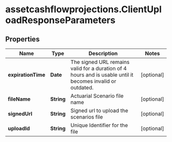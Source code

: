 # assetcashflowprojections.ClientUploadResponseParameters

## Properties

Name | Type | Description | Notes
------------ | ------------- | ------------- | -------------
**expirationTime** | **Date** | The signed URL remains valid for a duration of 4 hours and is usable until it becomes invalid or outdated. | [optional] 
**fileName** | **String** | Actuarial Scenario file name | [optional] 
**signedUrl** | **String** | Signed url to upload the scenarios file | [optional] 
**uploadId** | **String** | Unique Identifier for the file | [optional] 


